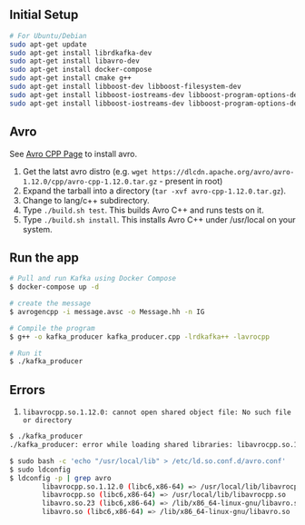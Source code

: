 ## Initial Setup
```bash
# For Ubuntu/Debian
sudo apt-get update
sudo apt-get install librdkafka-dev
sudo apt-get install libavro-dev
sudo apt-get install docker-compose
sudo apt-get install cmake g++
sudo apt-get install libboost-dev libboost-filesystem-dev
sudo apt-get install libboost-iostreams-dev libboost-program-options-dev
sudo apt-get install libboost-iostreams-dev libboost-program-options-dev libboost-system-dev
```

## Avro
See [Avro CPP Page](https://avro.apache.org/docs/1.12.0/api/cpp/html/) to install avro.
1. Get the latst avro distro (e.g. `wget https://dlcdn.apache.org/avro/avro-1.12.0/cpp/avro-cpp-1.12.0.tar.gz` - present in root)
2. Expand the tarball into a directory (`tar -xvf avro-cpp-1.12.0.tar.gz`).
2. Change to lang/c++ subdirectory.
3. Type `./build.sh test`. This builds Avro C++ and runs tests on it.
4. Type `./build.sh install`. This installs Avro C++ under /usr/local on your system.

## Run the app
```bash
# Pull and run Kafka using Docker Compose
$ docker-compose up -d

# create the message
$ avrogencpp -i message.avsc -o Message.hh -n IG

# Compile the program
$ g++ -o kafka_producer kafka_producer.cpp -lrdkafka++ -lavrocpp

# Run it
$ ./kafka_producer
```

## Errors
1. `libavrocpp.so.1.12.0: cannot open shared object file: No such file or directory`
```bash
$ ./kafka_producer 
./kafka_producer: error while loading shared libraries: libavrocpp.so.1.12.0: cannot open shared object file: No such file or directory

$ sudo bash -c 'echo "/usr/local/lib" > /etc/ld.so.conf.d/avro.conf'
$ sudo ldconfig
$ ldconfig -p | grep avro
        libavrocpp.so.1.12.0 (libc6,x86-64) => /usr/local/lib/libavrocpp.so.1.12.0
        libavrocpp.so (libc6,x86-64) => /usr/local/lib/libavrocpp.so
        libavro.so.23 (libc6,x86-64) => /lib/x86_64-linux-gnu/libavro.so.23
        libavro.so (libc6,x86-64) => /lib/x86_64-linux-gnu/libavro.so
```
